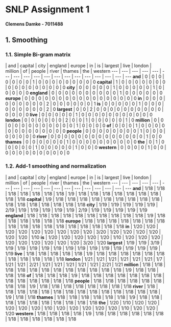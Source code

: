 # SNLP Assignment 1
#### Clemens Damke - 7011488

## 1. Smoothing

### 1.1. Simple Bi-gram matrix

| and | capital | city | england | europe | in | is | largest | live | london | million | of | people | river | thames | the | western
--- | --- | --- | --- | --- | --- | --- | --- | --- | --- | --- | --- | --- | --- | --- | --- | --- | ---
**and** | 0 | 0 | 0 | 0 | 0 | 0 | 0 | 1 | 0 | 0 | 0 | 0 | 0 | 0 | 0 | 0 | 0
**capital** | 1 | 0 | 0 | 0 | 0 | 0 | 0 | 0 | 0 | 0 | 0 | 0 | 0 | 0 | 0 | 0 | 0
**city** | 0 | 0 | 0 | 0 | 0 | 1 | 0 | 0 | 0 | 0 | 0 | 1 | 0 | 0 | 0 | 0 | 0
**england** | 0 | 0 | 0 | 0 | 0 | 0 | 0 | 0 | 0 | 0 | 1 | 0 | 0 | 0 | 0 | 0 | 0
**europe** | 0 | 0 | 0 | 0 | 0 | 0 | 0 | 0 | 0 | 0 | 0 | 0 | 0 | 0 | 0 | 0 | 0
**in** | 0 | 0 | 0 | 0 | 0 | 0 | 0 | 0 | 0 | 2 | 0 | 0 | 0 | 0 | 0 | 0 | 1
**is** | 0 | 0 | 0 | 0 | 0 | 1 | 0 | 0 | 0 | 0 | 0 | 0 | 0 | 0 | 0 | 2 | 0
**largest** | 0 | 0 | 2 | 0 | 0 | 0 | 0 | 0 | 0 | 0 | 0 | 0 | 0 | 0 | 0 | 0 | 0
**live** | 0 | 0 | 0 | 0 | 0 | 1 | 0 | 0 | 0 | 0 | 0 | 0 | 0 | 0 | 0 | 0 | 0
**london** | 0 | 0 | 0 | 0 | 0 | 0 | 2 | 0 | 0 | 1 | 0 | 0 | 0 | 0 | 0 | 1 | 0
**million** | 0 | 0 | 0 | 0 | 0 | 0 | 0 | 0 | 0 | 0 | 0 | 0 | 1 | 0 | 0 | 0 | 0
**of** | 0 | 0 | 0 | 1 | 0 | 0 | 0 | 0 | 0 | 0 | 0 | 0 | 0 | 0 | 0 | 0 | 0
**people** | 0 | 0 | 0 | 0 | 0 | 0 | 0 | 0 | 1 | 0 | 0 | 0 | 0 | 0 | 0 | 0 | 0
**river** | 0 | 0 | 0 | 0 | 0 | 0 | 0 | 0 | 0 | 0 | 0 | 0 | 0 | 0 | 1 | 0 | 0
**thames** | 0 | 0 | 0 | 0 | 0 | 0 | 1 | 0 | 0 | 0 | 0 | 0 | 0 | 0 | 0 | 0 | 0
**the** | 0 | 1 | 0 | 0 | 0 | 0 | 0 | 1 | 0 | 0 | 0 | 0 | 0 | 1 | 0 | 0 | 0
**western** | 0 | 0 | 0 | 0 | 1 | 0 | 0 | 0 | 0 | 0 | 0 | 0 | 0 | 0 | 0 | 0 | 0

### 1.2. Add-1 smoothing and normalization

| and | capital | city | england | europe | in | is | largest | live | london | million | of | people | river | thames | the | western
--- | --- | --- | --- | --- | --- | --- | --- | --- | --- | --- | --- | --- | --- | --- | --- | --- | ---
**and** | 1/18 | 1/18 | 1/18 | 1/18 | 1/18 | 1/18 | 1/18 | 1/9 | 1/18 | 1/18 | 1/18 | 1/18 | 1/18 | 1/18 | 1/18 | 1/18 | 1/18
**capital** | 1/9 | 1/18 | 1/18 | 1/18 | 1/18 | 1/18 | 1/18 | 1/18 | 1/18 | 1/18 | 1/18 | 1/18 | 1/18 | 1/18 | 1/18 | 1/18 | 1/18
**city** | 1/19 | 1/19 | 1/19 | 1/19 | 1/19 | 2/19 | 1/19 | 1/19 | 1/19 | 1/19 | 1/19 | 2/19 | 1/19 | 1/19 | 1/19 | 1/19 | 1/19
**england** | 1/18 | 1/18 | 1/18 | 1/18 | 1/18 | 1/18 | 1/18 | 1/18 | 1/18 | 1/18 | 1/9 | 1/18 | 1/18 | 1/18 | 1/18 | 1/18 | 1/18
**europe** | 1/18 | 1/18 | 1/18 | 1/18 | 1/18 | 1/18 | 1/18 | 1/18 | 1/18 | 1/18 | 1/18 | 1/18 | 1/18 | 1/18 | 1/18 | 1/18 | 1/18
**in** | 1/20 | 1/20 | 1/20 | 1/20 | 1/20 | 1/20 | 1/20 | 1/20 | 1/20 | 3/20 | 1/20 | 1/20 | 1/20 | 1/20 | 1/20 | 1/20 | 1/10
**is** | 1/20 | 1/20 | 1/20 | 1/20 | 1/20 | 1/10 | 1/20 | 1/20 | 1/20 | 1/20 | 1/20 | 1/20 | 1/20 | 1/20 | 1/20 | 3/20 | 1/20
**largest** | 1/19 | 1/19 | 3/19 | 1/19 | 1/19 | 1/19 | 1/19 | 1/19 | 1/19 | 1/19 | 1/19 | 1/19 | 1/19 | 1/19 | 1/19 | 1/19 | 1/19
**live** | 1/18 | 1/18 | 1/18 | 1/18 | 1/18 | 1/9 | 1/18 | 1/18 | 1/18 | 1/18 | 1/18 | 1/18 | 1/18 | 1/18 | 1/18 | 1/18 | 1/18
**london** | 1/21 | 1/21 | 1/21 | 1/21 | 1/21 | 1/21 | 1/7 | 1/21 | 1/21 | 2/21 | 1/21 | 1/21 | 1/21 | 1/21 | 1/21 | 2/21 | 1/21
**million** | 1/18 | 1/18 | 1/18 | 1/18 | 1/18 | 1/18 | 1/18 | 1/18 | 1/18 | 1/18 | 1/18 | 1/18 | 1/9 | 1/18 | 1/18 | 1/18 | 1/18
**of** | 1/18 | 1/18 | 1/18 | 1/9 | 1/18 | 1/18 | 1/18 | 1/18 | 1/18 | 1/18 | 1/18 | 1/18 | 1/18 | 1/18 | 1/18 | 1/18 | 1/18
**people** | 1/18 | 1/18 | 1/18 | 1/18 | 1/18 | 1/18 | 1/18 | 1/18 | 1/9 | 1/18 | 1/18 | 1/18 | 1/18 | 1/18 | 1/18 | 1/18 | 1/18
**river** | 1/18 | 1/18 | 1/18 | 1/18 | 1/18 | 1/18 | 1/18 | 1/18 | 1/18 | 1/18 | 1/18 | 1/18 | 1/18 | 1/18 | 1/9 | 1/18 | 1/18
**thames** | 1/18 | 1/18 | 1/18 | 1/18 | 1/18 | 1/18 | 1/9 | 1/18 | 1/18 | 1/18 | 1/18 | 1/18 | 1/18 | 1/18 | 1/18 | 1/18 | 1/18
**the** | 1/20 | 1/10 | 1/20 | 1/20 | 1/20 | 1/20 | 1/20 | 1/10 | 1/20 | 1/20 | 1/20 | 1/20 | 1/20 | 1/10 | 1/20 | 1/20 | 1/20
**western** | 1/18 | 1/18 | 1/18 | 1/18 | 1/9 | 1/18 | 1/18 | 1/18 | 1/18 | 1/18 | 1/18 | 1/18 | 1/18 | 1/18 | 1/18 | 1/18 | 1/18
